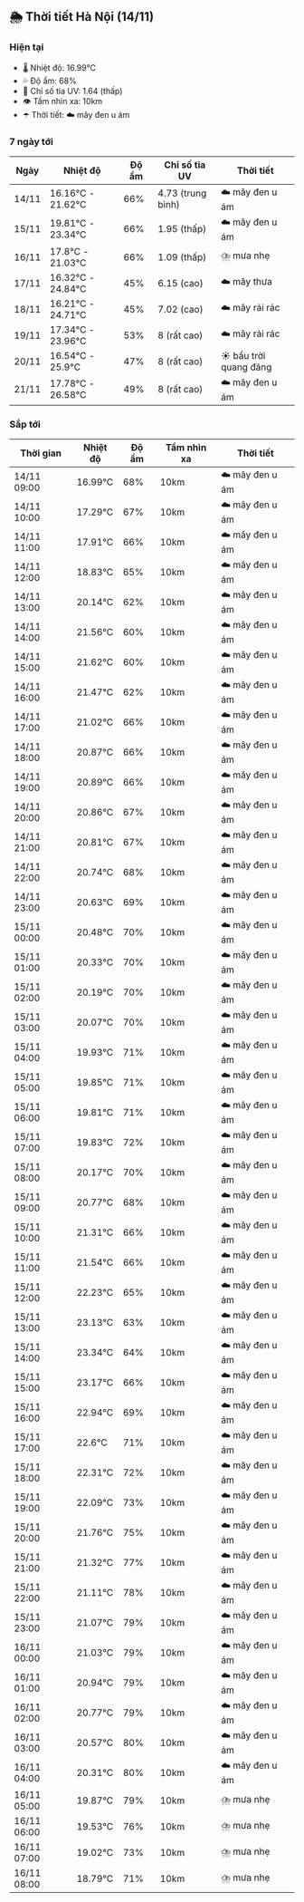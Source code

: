 ## 🌦️ Thời tiết Hà Nội (14/11)

### Hiện tại

- 🌡️ Nhiệt độ: 16.99℃
- 💦 Độ ẩm: 68%
- 🌟 Chỉ số tia UV: 1.64 (thấp)
- 👁️ Tầm nhìn xa: 10km
- ☂️ Thời tiết: ☁️ mây đen u ám

### 7 ngày tới

| Ngày | Nhiệt độ | Độ ẩm | Chỉ số tia UV | Thời tiết |
| --- | --- | --- | --- | --- |
| 14/11 | 16.16℃ - 21.62℃ | 66% | 4.73 (trung bình) | ☁️ mây đen u ám |
| 15/11 | 19.81℃ - 23.34℃ | 66% | 1.95 (thấp) | ☁️ mây đen u ám |
| 16/11 | 17.8℃ - 21.03℃ | 66% | 1.09 (thấp) | ⛈️ mưa nhẹ |
| 17/11 | 16.32℃ - 24.84℃ | 45% | 6.15 (cao) | ☁️ mây thưa |
| 18/11 | 16.21℃ - 24.71℃ | 45% | 7.02 (cao) | ☁️ mây rải rác |
| 19/11 | 17.34℃ - 23.96℃ | 53% | 8 (rất cao) | ☁️ mây rải rác |
| 20/11 | 16.54℃ - 25.9℃ | 47% | 8 (rất cao) | ☀️ bầu trời quang đãng |
| 21/11 | 17.78℃ - 26.58℃ | 49% | 8 (rất cao) | ☁️ mây đen u ám |

### Sắp tới

| Thời gian | Nhiệt độ | Độ ẩm | Tầm nhìn xa | Thời tiết |
| --- | --- | --- | --- | --- |
| 14/11 09:00 | 16.99℃ | 68% | 10km | ☁️ mây đen u ám |
| 14/11 10:00 | 17.29℃ | 67% | 10km | ☁️ mây đen u ám |
| 14/11 11:00 | 17.91℃ | 66% | 10km | ☁️ mây đen u ám |
| 14/11 12:00 | 18.83℃ | 65% | 10km | ☁️ mây đen u ám |
| 14/11 13:00 | 20.14℃ | 62% | 10km | ☁️ mây đen u ám |
| 14/11 14:00 | 21.56℃ | 60% | 10km | ☁️ mây đen u ám |
| 14/11 15:00 | 21.62℃ | 60% | 10km | ☁️ mây đen u ám |
| 14/11 16:00 | 21.47℃ | 62% | 10km | ☁️ mây đen u ám |
| 14/11 17:00 | 21.02℃ | 66% | 10km | ☁️ mây đen u ám |
| 14/11 18:00 | 20.87℃ | 66% | 10km | ☁️ mây đen u ám |
| 14/11 19:00 | 20.89℃ | 66% | 10km | ☁️ mây đen u ám |
| 14/11 20:00 | 20.86℃ | 67% | 10km | ☁️ mây đen u ám |
| 14/11 21:00 | 20.81℃ | 67% | 10km | ☁️ mây đen u ám |
| 14/11 22:00 | 20.74℃ | 68% | 10km | ☁️ mây đen u ám |
| 14/11 23:00 | 20.63℃ | 69% | 10km | ☁️ mây đen u ám |
| 15/11 00:00 | 20.48℃ | 70% | 10km | ☁️ mây đen u ám |
| 15/11 01:00 | 20.33℃ | 70% | 10km | ☁️ mây đen u ám |
| 15/11 02:00 | 20.19℃ | 70% | 10km | ☁️ mây đen u ám |
| 15/11 03:00 | 20.07℃ | 70% | 10km | ☁️ mây đen u ám |
| 15/11 04:00 | 19.93℃ | 71% | 10km | ☁️ mây đen u ám |
| 15/11 05:00 | 19.85℃ | 71% | 10km | ☁️ mây đen u ám |
| 15/11 06:00 | 19.81℃ | 71% | 10km | ☁️ mây đen u ám |
| 15/11 07:00 | 19.83℃ | 72% | 10km | ☁️ mây đen u ám |
| 15/11 08:00 | 20.17℃ | 70% | 10km | ☁️ mây đen u ám |
| 15/11 09:00 | 20.77℃ | 68% | 10km | ☁️ mây đen u ám |
| 15/11 10:00 | 21.31℃ | 66% | 10km | ☁️ mây đen u ám |
| 15/11 11:00 | 21.54℃ | 66% | 10km | ☁️ mây đen u ám |
| 15/11 12:00 | 22.23℃ | 65% | 10km | ☁️ mây đen u ám |
| 15/11 13:00 | 23.13℃ | 63% | 10km | ☁️ mây đen u ám |
| 15/11 14:00 | 23.34℃ | 64% | 10km | ☁️ mây đen u ám |
| 15/11 15:00 | 23.17℃ | 66% | 10km | ☁️ mây đen u ám |
| 15/11 16:00 | 22.94℃ | 69% | 10km | ☁️ mây đen u ám |
| 15/11 17:00 | 22.6℃ | 71% | 10km | ☁️ mây đen u ám |
| 15/11 18:00 | 22.31℃ | 72% | 10km | ☁️ mây đen u ám |
| 15/11 19:00 | 22.09℃ | 73% | 10km | ☁️ mây đen u ám |
| 15/11 20:00 | 21.76℃ | 75% | 10km | ☁️ mây đen u ám |
| 15/11 21:00 | 21.32℃ | 77% | 10km | ☁️ mây đen u ám |
| 15/11 22:00 | 21.11℃ | 78% | 10km | ☁️ mây đen u ám |
| 15/11 23:00 | 21.07℃ | 79% | 10km | ☁️ mây đen u ám |
| 16/11 00:00 | 21.03℃ | 79% | 10km | ☁️ mây đen u ám |
| 16/11 01:00 | 20.94℃ | 79% | 10km | ☁️ mây đen u ám |
| 16/11 02:00 | 20.77℃ | 79% | 10km | ☁️ mây đen u ám |
| 16/11 03:00 | 20.57℃ | 80% | 10km | ☁️ mây đen u ám |
| 16/11 04:00 | 20.31℃ | 80% | 10km | ☁️ mây đen u ám |
| 16/11 05:00 | 19.87℃ | 79% | 10km | ⛈️ mưa nhẹ |
| 16/11 06:00 | 19.53℃ | 76% | 10km | ⛈️ mưa nhẹ |
| 16/11 07:00 | 19.02℃ | 73% | 10km | ⛈️ mưa nhẹ |
| 16/11 08:00 | 18.79℃ | 71% | 10km | ⛈️ mưa nhẹ |

